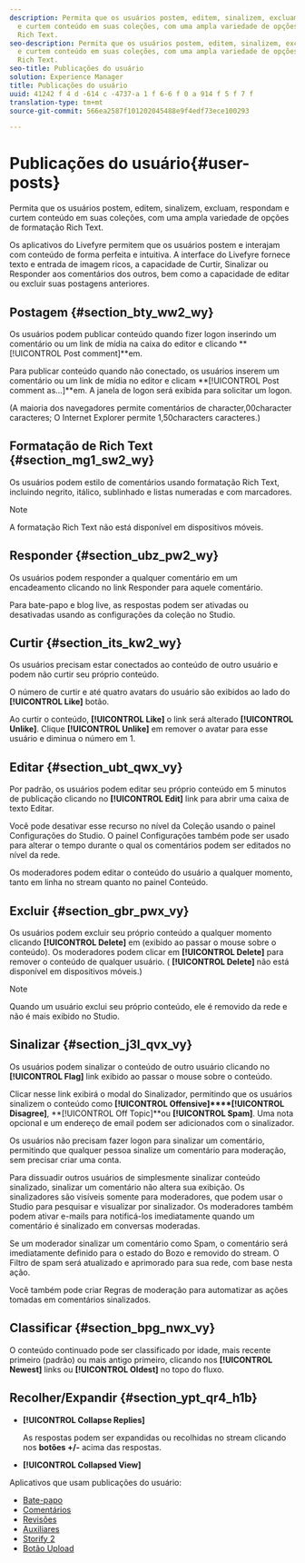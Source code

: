 ```yaml
---
description: Permita que os usuários postem, editem, sinalizem, excluam, respondam
  e curtem conteúdo em suas coleções, com uma ampla variedade de opções de formatação
  Rich Text.
seo-description: Permita que os usuários postem, editem, sinalizem, excluam, respondam
  e curtem conteúdo em suas coleções, com uma ampla variedade de opções de formatação
  Rich Text.
seo-title: Publicações do usuário
solution: Experience Manager
title: Publicações do usuário
uuid: 41242 f 4 d -614 c -4737-a 1 f 6-6 f 0 a 914 f 5 f 7 f
translation-type: tm+mt
source-git-commit: 566ea2587f101202045488e9f4edf73ece100293

---
```



# Publicações do usuário{#user-posts}

Permita que os usuários postem, editem, sinalizem, excluam, respondam e curtem conteúdo em suas coleções, com uma ampla variedade de opções de formatação Rich Text.

Os aplicativos do Livefyre permitem que os usuários postem e interajam com conteúdo de forma perfeita e intuitiva. A interface do Livefyre fornece texto e entrada de imagem ricos, a capacidade de Curtir, Sinalizar ou Responder aos comentários dos outros, bem como a capacidade de editar ou excluir suas postagens anteriores.

## Postagem {#section_bty_ww2_wy}

Os usuários podem publicar conteúdo quando fizer logon inserindo um comentário ou um link de mídia na caixa do editor e clicando **[!UICONTROL Post comment]**em.

Para publicar conteúdo quando não conectado, os usuários inserem um comentário ou um link de mídia no editor e clicam **[!UICONTROL Post comment as…]**em. A janela de logon será exibida para solicitar um logon.

(A maioria dos navegadores permite comentários de character,00character caracteres; O Internet Explorer permite 1,50characters caracteres.)

## Formatação de Rich Text {#section_mg1_sw2_wy}

Os usuários podem estilo de comentários usando formatação Rich Text, incluindo negrito, itálico, sublinhado e listas numeradas e com marcadores.

>[!NOTE]
>
>A formatação Rich Text não está disponível em dispositivos móveis.

## Responder {#section_ubz_pw2_wy}

Os usuários podem responder a qualquer comentário em um encadeamento clicando no link Responder para aquele comentário.

Para bate-papo e blog live, as respostas podem ser ativadas ou desativadas usando as configurações da coleção no Studio.

## Curtir {#section_its_kw2_wy}

Os usuários precisam estar conectados ao conteúdo de outro usuário e podem não curtir seu próprio conteúdo.

O número de curtir e até quatro avatars do usuário são exibidos ao lado do **[!UICONTROL Like]** botão.

Ao curtir o conteúdo, **[!UICONTROL Like]** o link será alterado **[!UICONTROL Unlike]**. Clique **[!UICONTROL Unlike]** em remover o avatar para esse usuário e diminua o número em 1.

## Editar {#section_ubt_qwx_vy}

Por padrão, os usuários podem editar seu próprio conteúdo em 5 minutos de publicação clicando no **[!UICONTROL Edit]** link para abrir uma caixa de texto Editar.

Você pode desativar esse recurso no nível da Coleção usando o painel Configurações do Studio. O painel Configurações também pode ser usado para alterar o tempo durante o qual os comentários podem ser editados no nível da rede.

Os moderadores podem editar o conteúdo do usuário a qualquer momento, tanto em linha no stream quanto no painel Conteúdo.

## Excluir {#section_gbr_pwx_vy}

Os usuários podem excluir seu próprio conteúdo a qualquer momento clicando **[!UICONTROL Delete]** em (exibido ao passar o mouse sobre o conteúdo). Os moderadores podem clicar em **[!UICONTROL Delete]** para remover o conteúdo de qualquer usuário. ( **[!UICONTROL Delete]** não está disponível em dispositivos móveis.)

>[!NOTE]
>
>Quando um usuário exclui seu próprio conteúdo, ele é removido da rede e não é mais exibido no Studio.

## Sinalizar {#section_j3l_qvx_vy}

Os usuários podem sinalizar o conteúdo de outro usuário clicando no **[!UICONTROL Flag]** link exibido ao passar o mouse sobre o conteúdo.

Clicar nesse link exibirá o modal do Sinalizador, permitindo que os usuários sinalizem o conteúdo como **[!UICONTROL Offensive]****[!UICONTROL Disagree]**, **[!UICONTROL Off Topic]**ou **[!UICONTROL Spam]**. Uma nota opcional e um endereço de email podem ser adicionados com o sinalizador.

Os usuários não precisam fazer logon para sinalizar um comentário, permitindo que qualquer pessoa sinalize um comentário para moderação, sem precisar criar uma conta.

Para dissuadir outros usuários de simplesmente sinalizar conteúdo sinalizado, sinalizar um comentário não altera sua exibição. Os sinalizadores são visíveis somente para moderadores, que podem usar o Studio para pesquisar e visualizar por sinalizador. Os moderadores também podem ativar e-mails para notificá-los imediatamente quando um comentário é sinalizado em conversas moderadas.

Se um moderador sinalizar um comentário como Spam, o comentário será imediatamente definido para o estado do Bozo e removido do stream. O Filtro de spam será atualizado e aprimorado para sua rede, com base nesta ação.

Você também pode criar Regras de moderação para automatizar as ações tomadas em comentários sinalizados.

## Classificar {#section_bpg_nwx_vy}

O conteúdo continuado pode ser classificado por idade, mais recente primeiro (padrão) ou mais antigo primeiro, clicando nos **[!UICONTROL Newest]** links ou **[!UICONTROL Oldest]** no topo do fluxo.

## Recolher/Expandir {#section_ypt_qr4_h1b}

* **[!UICONTROL Collapse Replies]**

   As respostas podem ser expandidas ou recolhidas no stream clicando nos **botões +/-** acima das respostas.

* **[!UICONTROL Collapsed View]**



Aplicativos que usam publicações do usuário:

* [Bate-papo](/help/using/c-about-apps/c-chat-app/c-chat-app.md#c_chat_app)
* [Comentários](/help/using/c-about-apps/c-comments/c-comments.md)
* [Revisões](/help/using/c-about-apps/c-reviews-app/c-reviews-app.md#c_reviews_app)
* [Auxiliares](/help/using/c-about-apps/c-sidenotes-app/c-sidenotes-app.md#c_sidenotes_app)
* [Storify 2](/help/using/c-about-apps/c-storify2/c-storify2.md#c_storify2)
* [Botão Upload](/help/using/c-about-apps/c-upload-button-app/c-upload-button-app.md#c_upload_button_app)

